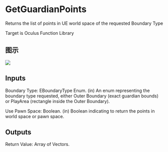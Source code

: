 # GetGuardianPoints

Returns the list of points in UE world space of the requested Boundary Type

Target is Oculus Function Library

## 图示

![]($-20221218-20151460.png)

## Inputs

Boundary Type: EBoundaryType Enum. (in) An enum representing the boundary type requested, either Outer Boundary (exact guardian bounds) or PlayArea (rectangle inside the Outer Boundary).

Use Pawn Space: Boolean. (in) Boolean indicating to return the points in world space or pawn space.  

## Outputs

Return Value: Array of Vectors.

